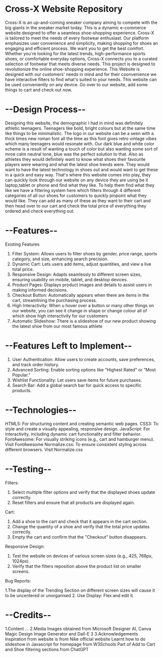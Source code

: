 # Cross-X Website Repository

Cross-X is an up-and-coming sneaker company aiming to compete with the big giants in the sneaker market today. This is a dynamic e-commerce website designed to offer a seamless shoe-shopping experience. Cross-X is tailored to meet the needs of every footwear enthusiast. Our platform emphasizes user convenience and simplicity, making shopping for shoes an engaging and efficient process. We want you to get the best comfort. Whether you're looking for the latest trends, high-performance sports shoes, or comfortable everyday options, Cross-X connects you to a curated selection of footwear that meets diverse needs. This project is designed to revolutionize the online shoe-shopping experience. This Website is designed with our customers' needs in mind and for their coonvenience we have interactive filters to find what's suited to your needs. This website can be used conveniently on any device. Go over to our website, add some things to cart and check out now.

# --Design Process--
Designing this website, the demographic I had in mind was definitely athletic teenagers. Teenagers like bold, bright colours but at the same time like things to be minimalistic. The logo in our website can be a seen with a thick times new roman font all the time as this font gives retro vintage vibes which many teenagers would resonate with. Our dark blue and white color scheme is a result of wanting a touch of color but also wanting some sort of mroe calm neutral tone, blue was the perfect solution to that. Also as athletes they would definitely want to know what shoes their favourite players were wearing and what the latest shoe trends were. They would want to have the latest technology in shoes out and would want to get these in a quick and easy way. That's where this website comes into play, they can quickly look through our website on any device they are using be it laptop,tablet or phone and find what they like. To help them find what they like we have a filtering system here which filters through 4 different categories of all our shoes for customers to quickly pinpoint what they would like. They can add as many of these as they want to their cart and then head over to our cart and check the total price of everything they ordered and check everything out. 

# --Features--
Existing Features
1. Filter System: Allows users to filter shoes by gender, price range, sports category, and size, enhancing search precision.
2. Dynamic Cart: Lets users add items, adjust quantities, and view a live total price.
3. Responsive Design: Adapts seamlessly to different screen sizes, ensuring usability on mobile, tablet, and desktop devices.
4. Product Pages: Displays product images and details to assist users in making informed decisions.
5. Checkout Button: Automatically appears when there are items in the cart, streamlining the purchasing process.
6. High Interactivity: When u hover over a button or many other things on our website, you can see it change in shape or change colour all of which show high interactivity for our customers
7. Automatic Slideshow: There is a slideshow of our new product showing the latest shoe from our most famous athlete

# --Features Left to Implement--
1. User Authentication: Allow users to create accounts, save preferences, and track order history.
2. Advanced Sorting: Enable sorting options like "Highest Rated" or "Most Popular."
2. Wishlist Functionality: Let users save items for future purchases.
4. Search Bar: Add a global search bar for quick access to specific products.

# --Technologies--
HTML5: For structuring content and creating semantic web pages.
CSS3: To style and create a visually appealing, responsive design.
JavaScript: For interactivity, including dynamic cart functionality and filter behavior.
FontAwesome: For visually striking icons (e.g., cart and hamburger menu). Visit FontAwesome
Normalize.css: To ensure consistent styling across different browsers. Visit Normalize.css

# --Testing--
Filters:

1. Select multiple filter options and verify that the displayed shoes update correctly.
2. Reset filters and ensure that all products are displayed again.
   
Cart:

1. Add a shoe to the cart and check that it appears in the cart section.
2. Change the quantity of a shoe and verify that the total price updates correctly.
3. Empty the cart and confirm that the "Checkout" button disappears.

Responsive Design:

1. Test the website on devices of various screen sizes (e.g., 425, 768px, 1024px).
2. Verify that the filters reposition above the product list on smaller screens.
   
Bug Reports:

1.The display of the Trending Section on different screen sizes will cause it to be uncentered or unorganised
2. Use Display: Flex and edit it.

# --Credits--
1.Content
...
2.Media
Images obtained from Microsoft Designer AI, Canva Magic Design Image Generator and Dall-E 3
3.Acknowledgements
Inspiration from website is from Nike official website
Learnt how to do slideshow in Javascript for homepage from W3Schools
Part of Add to Cart and Shoe filtering sections from ChatGPT
